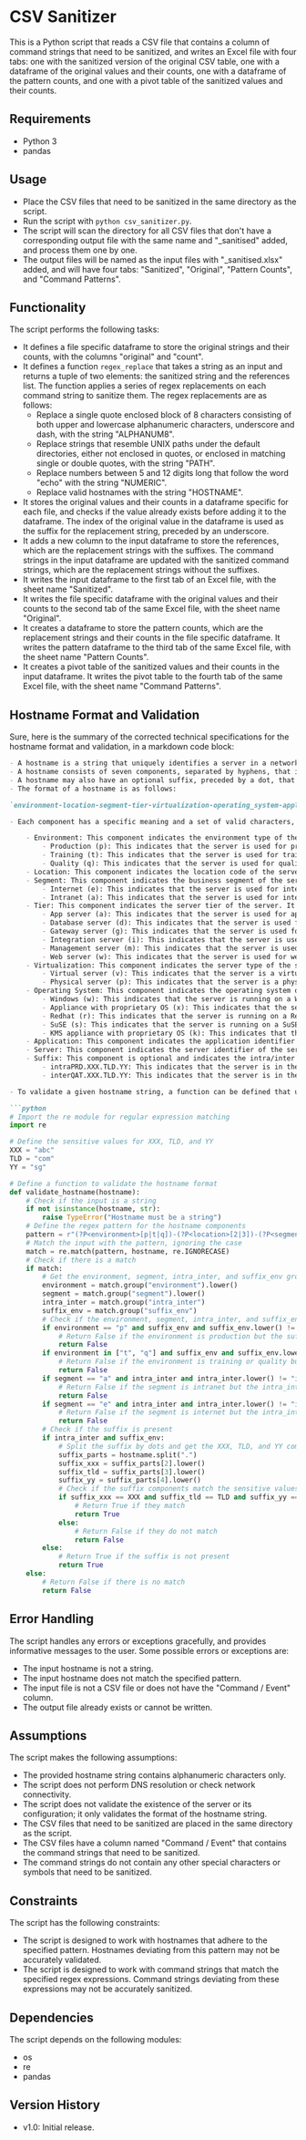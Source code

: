# CSV Sanitizer

This is a Python script that reads a CSV file that contains a column of command strings that need to be sanitized, and writes an Excel file with four tabs: one with the sanitized version of the original CSV table, one with a dataframe of the original values and their counts, one with a dataframe of the pattern counts, and one with a pivot table of the sanitized values and their counts.

## Requirements

- Python 3
- pandas

## Usage

- Place the CSV files that need to be sanitized in the same directory as the script.
- Run the script with `python csv_sanitizer.py`.
- The script will scan the directory for all CSV files that don't have a corresponding output file with the same name and "_sanitised" added, and process them one by one.
- The output files will be named as the input files with "_sanitised.xlsx" added, and will have four tabs: "Sanitized", "Original", "Pattern Counts", and "Command Patterns".

## Functionality

The script performs the following tasks:

- It defines a file specific dataframe to store the original strings and their counts, with the columns "original" and "count".
- It defines a function `regex_replace` that takes a string as an input and returns a tuple of two elements: the sanitized string and the references list. The function applies a series of regex replacements on each command string to sanitize them. The regex replacements are as follows:
    - Replace a single quote enclosed block of 8 characters consisting of both upper and lowercase alphanumeric characters, underscore and dash, with the string "ALPHANUM8".
    - Replace strings that resemble UNIX paths under the default directories, either not enclosed in quotes, or enclosed in matching single or double quotes, with the string "PATH".
    - Replace numbers between 5 and 12 digits long that follow the word "echo" with the string "NUMERIC".
    - Replace valid hostnames with the string "HOSTNAME".
- It stores the original values and their counts in a dataframe specific for each file, and checks if the value already exists before adding it to the dataframe. The index of the original value in the dataframe is used as the suffix for the replacement string, preceded by an underscore.
- It adds a new column to the input dataframe to store the references, which are the replacement strings with the suffixes. The command strings in the input dataframe are updated with the sanitized command strings, which are the replacement strings without the suffixes.
- It writes the input dataframe to the first tab of an Excel file, with the sheet name "Sanitized".
- It writes the file specific dataframe with the original values and their counts to the second tab of the same Excel file, with the sheet name "Original".
- It creates a dataframe to store the pattern counts, which are the replacement strings and their counts in the file specific dataframe. It writes the pattern dataframe to the third tab of the same Excel file, with the sheet name "Pattern Counts".
- It creates a pivot table of the sanitized values and their counts in the input dataframe. It writes the pivot table to the fourth tab of the same Excel file, with the sheet name "Command Patterns".

## Hostname Format and Validation

Sure, here is the summary of the corrected technical specifications for the hostname format and validation, in a markdown code block:

```markdown
- A hostname is a string that uniquely identifies a server in a network.
- A hostname consists of seven components, separated by hyphens, that indicate various attributes such as environment, location, segment, tier, virtualization, operating system, and application.
- A hostname may also have an optional suffix, preceded by a dot, that indicates the intra/inter network, the suffix environment, and the sensitive values XXX, TLD, and YY.
- The format of a hostname is as follows:

`environment-location-segment-tier-virtualization-operating_system-application-server.suffix`

- Each component has a specific meaning and a set of valid characters, as described below:

    - Environment: This component indicates the environment type of the server. It can be one of the following values:
        - Production (p): This indicates that the server is used for production purposes, such as hosting live applications or services.
        - Training (t): This indicates that the server is used for training purposes, such as providing a sandbox environment for learning or testing.
        - Quality (q): This indicates that the server is used for quality assurance purposes, such as performing verification or validation tests on applications or services.
    - Location: This component indicates the location code of the server. It can be either 2 or 3, depending on the region where the server is located. For example, 2 for Singapore, 3 for Tokyo, etc.
    - Segment: This component indicates the business segment of the server. It can be one of the following values:
        - Internet (e): This indicates that the server is used for internet-facing applications or services, such as web portals or APIs.
        - Intranet (a): This indicates that the server is used for internal applications or services, such as intranet sites or databases.
    - Tier: This component indicates the server tier of the server. It can be one of the following values:
        - App server (a): This indicates that the server is used for application logic or processing, such as running scripts or programs.
        - Database server (d): This indicates that the server is used for data storage or retrieval, such as hosting databases or files.
        - Gateway server (g): This indicates that the server is used for network communication or routing, such as providing access to other servers or networks.
        - Integration server (i): This indicates that the server is used for data integration or transformation, such as performing ETL (Extract, Transform, Load) operations or data cleansing.
        - Management server (m): This indicates that the server is used for management or administration, such as providing monitoring or security functions.
        - Web server (w): This indicates that the server is used for web presentation or delivery, such as hosting web pages or static content.
    - Virtualization: This component indicates the server type of the server. It can be one of the following values:
        - Virtual server (v): This indicates that the server is a virtual machine or a container, running on a physical host or a cloud platform.
        - Physical server (p): This indicates that the server is a physical machine or a bare metal server, running on dedicated hardware or a data center.
    - Operating System: This component indicates the operating system of the server. It can be one of the following values:
        - Windows (w): This indicates that the server is running on a Windows operating system, such as Windows Server or Windows 10.
        - Appliance with proprietary OS (x): This indicates that the server is running on a proprietary operating system, such as a network appliance or a security device.
        - Redhat (r): This indicates that the server is running on a Redhat operating system, such as Redhat Enterprise Linux or Redhat OpenShift.
        - SuSE (s): This indicates that the server is running on a SuSE operating system, such as SuSE Linux Enterprise or SuSE Cloud.
        - KMS appliance with proprietary OS (k): This indicates that the server is running on a proprietary operating system, specifically for a Key Management System (KMS) appliance.
    - Application: This component indicates the application identifier of the server. It can be a unique 3 or 4 character identifier for the application type, such as tns for Tenable, kms for Key Management System, etc.
    - Server: This component indicates the server identifier of the server. It can be a two-digit number indicating the server identifier within its specific application or type, such as 01, 02, 03, etc.
    - Suffix: This component is optional and indicates the intra/inter network, the suffix environment, and the sensitive values XXX, TLD, and YY of the server. It can be one of the following formats:
        - intraPRD.XXX.TLD.YY: This indicates that the server is in the intranet network, the suffix environment is production, and the sensitive values are XXX, TLD, and YY. For example, intraPRD.abc.com.sg.
        - interQAT.XXX.TLD.YY: This indicates that the server is in the internet network, the suffix environment is quality or training, and the sensitive values are XXX, TLD, and YY. For example, interQAT.abc.com.sg.

- To validate a given hostname string, a function can be defined that uses a regular expression pattern to match each component of the hostname according to the specified requirements. The function returns True if the hostname matches the pattern and is consistent with the environment, segment, and suffix, and False otherwise. The function also raises a TypeError if the input hostname is not a string. The function can be written in Python as follows:

```python
# Import the re module for regular expression matching
import re

# Define the sensitive values for XXX, TLD, and YY
XXX = "abc"
TLD = "com"
YY = "sg"

# Define a function to validate the hostname format
def validate_hostname(hostname):
    # Check if the input is a string
    if not isinstance(hostname, str):
        raise TypeError("Hostname must be a string")
    # Define the regex pattern for the hostname components
    pattern = r"(?P<environment>[p|t|q])-(?P<location>[2|3])-(?P<segment>[e|a])-(?P<tier>[a|d|g|i|m|w])-(?P<virtualization>[v|p])-(?P<operating_system>[w|x|r|s|k])-(?P<application>[a-z0-9]{3,4})-(?P<server>[0-9]{2})(?:\.(?P<intra_inter>(intra|inter))(?P<suffix_env>(PRD|QAT))\.[a-zA-Z0-9]+\.[a-zA-Z0-9]+\.[a-zA-Z0-9]+)?\b"
    # Match the input with the pattern, ignoring the case
    match = re.match(pattern, hostname, re.IGNORECASE)
    # Check if there is a match
    if match:
        # Get the environment, segment, intra_inter, and suffix_env groups from the match object
        environment = match.group("environment").lower()
        segment = match.group("segment").lower()
        intra_inter = match.group("intra_inter")
        suffix_env = match.group("suffix_env")
        # Check if the environment, segment, intra_inter, and suffix_env are consistent
        if environment == "p" and suffix_env and suffix_env.lower() != "prd":
            # Return False if the environment is production but the suffix environment is not PRD
            return False
        if environment in ["t", "q"] and suffix_env and suffix_env.lower() != "qat":
            # Return False if the environment is training or quality but the suffix environment is not QAT
            return False
        if segment == "a" and intra_inter and intra_inter.lower() != "intra":
            # Return False if the segment is intranet but the intra_inter is not intra
            return False
        if segment == "e" and intra_inter and intra_inter.lower() != "inter":
            # Return False if the segment is internet but the intra_inter is not inter
            return False
        # Check if the suffix is present
        if intra_inter and suffix_env:
            # Split the suffix by dots and get the XXX, TLD, and YY components
            suffix_parts = hostname.split(".")
            suffix_xxx = suffix_parts[2].lower()
            suffix_tld = suffix_parts[3].lower()
            suffix_yy = suffix_parts[4].lower()
            # Check if the suffix components match the sensitive values
            if suffix_xxx == XXX and suffix_tld == TLD and suffix_yy == YY:
                # Return True if they match
                return True
            else:
                # Return False if they do not match
                return False
        else:
            # Return True if the suffix is not present
            return True
    else:
        # Return False if there is no match
        return False
```

## Error Handling

The script handles any errors or exceptions gracefully, and provides informative messages to the user. Some possible errors or exceptions are:

- The input hostname is not a string.
- The input hostname does not match the specified pattern.
- The input file is not a CSV file or does not have the "Command / Event" column.
- The output file already exists or cannot be written.

## Assumptions

The script makes the following assumptions:

- The provided hostname string contains alphanumeric characters only.
- The script does not perform DNS resolution or check network connectivity.
- The script does not validate the existence of the server or its configuration; it only validates the format of the hostname string.
- The CSV files that need to be sanitized are placed in the same directory as the script.
- The CSV files have a column named "Command / Event" that contains the command strings that need to be sanitized.
- The command strings do not contain any other special characters or symbols that need to be sanitized.

## Constraints

The script has the following constraints:

- The script is designed to work with hostnames that adhere to the specified pattern. Hostnames deviating from this pattern may not be accurately validated.
- The script is designed to work with command strings that match the specified regex expressions. Command strings deviating from these expressions may not be accurately sanitized.

## Dependencies

The script depends on the following modules:

- os
- re
- pandas

## Version History

- v1.0: Initial release.
